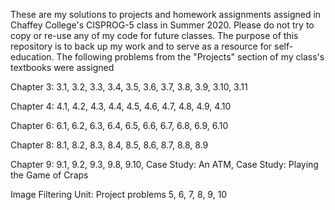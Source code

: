 These are my solutions to projects and homework assignments assigned in Chaffey College's CISPROG-5 class in Summer 2020. Please do not try to copy or re-use any of my code for future classes. The purpose of this repository is to back up my work and to serve as a resource for self-education. The following problems from the "Projects" section of my class's textbooks were assigned

Chapter 3: 3.1, 3.2, 3.3, 3.4, 3.5, 3.6, 3.7, 3.8, 3.9, 3.10, 3.11

Chapter 4: 4.1, 4.2, 4.3, 4.4, 4.5, 4.6, 4.7, 4.8, 4.9, 4.10

Chapter 6: 6.1, 6.2, 6.3, 6.4, 6.5, 6.6, 6.7, 6.8, 6.9, 6.10

Chapter 8: 8.1, 8.2, 8.3, 8.4, 8.5, 8.6, 8.7, 8.8, 8.9

Chapter 9: 9.1, 9.2, 9.3, 9.8, 9.10, Case Study: An ATM, Case Study: Playing the Game of Craps

Image Filtering Unit: Project problems 5, 6, 7, 8, 9, 10
